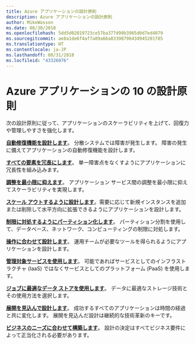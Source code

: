 ```yaml
---
title: Azure アプリケーションの設計原則
description: Azure アプリケーションの設計原則
author: MikeWasson
ms.date: 08/30/2018
ms.openlocfilehash: 5dd5d02019723ce57ba377d99b3965d0d7ed4079
ms.sourcegitcommit: ae8a1de6f4af7a89a66a8339879843d945201f85
ms.translationtype: HT
ms.contentlocale: ja-JP
ms.lasthandoff: 08/31/2018
ms.locfileid: "43326076"
---
```

# <a name="ten-design-principles-for-azure-applications"></a>Azure アプリケーションの 10 の設計原則

次の設計原則に従って、アプリケーションのスケーラビリティを上げて、回復力や管理しやすさを強化します。 

**[自動修復機能を設計します](self-healing.md)**。 分散システムでは障害が発生します。 障害の発生に備えてアプリケーションの自動修復機能を設計します。

**[すべての要素を冗長にします](redundancy.md)**。 単一障害点をなくすようにアプリケーションに冗長性を組み込みます。
 
**[調整を最小限に抑えます](minimize-coordination.md)**。 アプリケーション サービス間の調整を最小限に抑えてスケーラビリティを実現します。
 
**[スケール アウトするように設計します](scale-out.md)**。需要に応じて新規インスタンスを追加または削除して水平方向に拡張できるようにアプリケーションを設計します。

**[制限に対処するようにパーティション化します](partition.md)**。 パーティション分割を使用して、データベース、ネットワーク、コンピューティングの制限に対処します。

**[操作に合わせて設計します](design-for-operations.md)**。 運用チームが必要なツールを得られるようにアプリケーションを設計します。

**[管理対象サービスを使用します](managed-services.md)**。 可能であればサービスとしてのインフラストラクチャ (IaaS) ではなくサービスとしてのプラットフォーム (PaaS) を使用します。

**[ジョブに最適なデータ ストアを使用します](use-the-best-data-store.md)**。 データに最適なストレージ技術とその使用方法を選択します。 
 
**[展開を見込んで設計します](design-for-evolution.md)**。 成功するすべてのアプリケーションは時間の経過と共に変化します。 展開を見込んだ設計は継続的な技術革新のキーです。

**[ビジネスのニーズに合わせて構築します](build-for-business.md)**。 設計の決定はすべてビジネス要件によって正当化される必要があります。

